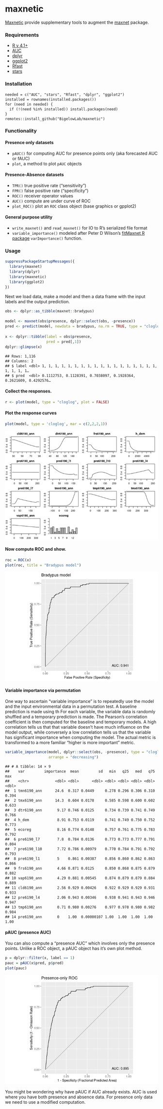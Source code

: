 maxnetic
================

[Maxnetic](https://github.com/BigelowLab/maxnetic) provide supplementary
tools to augment the [maxnet](https://CRAN.R-project.org/package=maxnet)
package.

### Requirements

- [R v 4.1+](https://www.r-project.org/)
- [AUC](https://CRAN.R-project.org/package=AUC)
- [dplyr](https://CRAN.R-project.org/package=dplyr)
- [ggplot2](https://CRAN.R-project.org/package=ggplot2)
- [Rfast](https://CRAN.R-project.org/package=Rfast)
- [stars](https://CRAN.R-project.org/package=stars)

### Installation

    needed = c("AUC", "stars", "Rfast", "dplyr", "ggplot2")
    installed = rownames(installed.packages())
    for (need in needed) {
      if (!(need %in% installed)) install.packages(need)
    }
    remotes::install_github("BigelowLab/maxnetic")

### Functionality

#### Presence only datasets

- `pAUC()` for computing AUC for presence points only (aka forecasted
  AUC or fAUC)
- `plot`, a method to plot `pAUC` objects

#### Presence-Absence datasets

- `TPR()` true positive rate (“sensitivity”)
- `FPR()` false positive rate (“specificity”)
- `ROC()` receiver operator values
- `AUC()` compute are under curve of ROC
- `plot_ROC()` plot an `ROC` class object (base graphics or gpplot2)

#### General purpose utility

- `write_maxnet()` and `read_maxnet()` for IO to R’s serialized file
  format
- `variable_importance()` modeled after Peter D Wilson’s [fitMaxnet R
  package](https://github.com/peterbat1/fitMaxnet) `varImportance()`
  function.

### Usage

``` r
suppressPackageStartupMessages({
  library(maxnet)
  library(dplyr)
  library(maxnetic)
  library(ggplot2)
})
```

Next we load data, make a model and then a data frame with the input
labels and the output prediction.

``` r
obs <- dplyr::as_tibble(maxnet::bradypus)

model <- maxnet(obs$presence, dplyr::select(obs, -presence))
pred <- predict(model, newdata = bradypus, na.rm = TRUE, type = "cloglog")

x <- dplyr::tibble(label = obs$presence,
                   pred = pred[,1])
dplyr::glimpse(x)
```

    ## Rows: 1,116
    ## Columns: 2
    ## $ label <dbl> 1, 1, 1, 1, 1, 1, 1, 1, 1, 1, 1, 1, 1, 1, 1, 1, 1, 1, 1, 1, 1, 1…
    ## $ pred  <dbl> 0.1112753, 0.1128391, 0.7038097, 0.1928364, 0.2621609, 0.4292576…

#### Collect the responses.

``` r
r <- plot(model, type = "cloglog", plot = FALSE)
```

#### Plot the response curves

``` r
plot(model, type = 'cloglog', mar = c(2,2,2,1))
```

![](README_files/figure-gfm/plot_response-1.png)<!-- -->

#### Now compute ROC and show.

``` r
roc = ROC(x)
plot(roc, title = "Bradypus model")
```

![](README_files/figure-gfm/roc-1.png)<!-- -->

#### Variable importance via permutation

One way to ascertain “variable importance” is to repeatedly use the
model and the input environmental data in a permutation test. A baseline
prediction is made using th For each variable, the variable data is
randomly shuffled and a temporary prediction is made. The Pearson’s
correlation coefficient is then computed for the baseline and temporary
models. A high correlation tells us that that variable doesn’t have much
influence on the model output, while conversely a low correlation tells
us that the variable has significant importance when computing the
model. The actual metric is transformed to a more familiar “higher is
more important” metric.

``` r
variable_importance(model, dplyr::select(obs, -presence), type = "cloglog",
                    arrange = "decreasing")
```

    ## # A tibble: 14 × 9
    ##    var         importance  mean         sd   min   q25   med   q75   max
    ##    <chr>            <dbl> <dbl>      <dbl> <dbl> <dbl> <dbl> <dbl> <dbl>
    ##  1 tmn6190_ann      24.6  0.317 0.0449     0.278 0.296 0.306 0.310 0.394
    ##  2 tmx6190_ann      14.3  0.604 0.0178     0.585 0.598 0.600 0.602 0.633
    ##  3 dtr6190_ann       9.17 0.746 0.0125     0.734 0.739 0.741 0.749 0.766
    ##  4 h_dem             8.91 0.753 0.0119     0.741 0.749 0.750 0.752 0.773
    ##  5 ecoreg            8.16 0.774 0.0148     0.757 0.761 0.775 0.783 0.792
    ##  6 pre6190_l7        7.8  0.784 0.0136     0.773 0.773 0.777 0.791 0.804
    ##  7 pre6190_l10       7.72 0.786 0.00979    0.770 0.784 0.791 0.792 0.793
    ##  8 pre6190_l1        5    0.861 0.00387    0.856 0.860 0.862 0.863 0.866
    ##  9 frs6190_ann       4.66 0.871 0.0125     0.850 0.868 0.875 0.879 0.882
    ## 10 vap6190_ann       4.29 0.881 0.00545    0.874 0.879 0.879 0.884 0.889
    ## 11 cld6190_ann       2.56 0.929 0.00426    0.922 0.929 0.929 0.931 0.933
    ## 12 pre6190_l4        2.06 0.943 0.00346    0.938 0.941 0.943 0.946 0.947
    ## 13 tmp6190_ann       0.71 0.980 0.00276    0.977 0.978 0.980 0.982 0.984
    ## 14 pre6190_ann       0    1.00  0.00000107 1.00  1.00  1.00  1.00  1.00

#### pAUC (presence AUC)

You can also compute a “presence AUC” which involves only the presence
points. Unlike a ROC object, a pAUC object has it’s own plot method.

``` r
p = dplyr::filter(x, label == 1)
pauc = pAUC(x$pred, p$pred)
plot(pauc)
```

![](README_files/figure-gfm/pauc-1.png)<!-- -->

You might be wondering why have pAUC if AUC already exists. AUC is used
where you have both presence and absence data. For presence only data we
need to use a modified computation.
